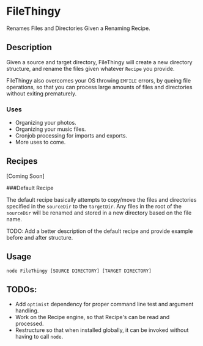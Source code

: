 FileThingy
==========

Renames Files and Directories Given a Renaming Recipe.

## Description

Given a source and target directory, FileThingy will create a new directory
structure, and rename the files given whatever `Recipe` you provide. 

FileThingy also overcomes your OS throwing `EMFILE` errors, by queing file
operations, so that you can process large amounts of files and directories
without exiting prematurely.

### Uses

 * Organizing your photos.
 * Organizing your music files.
 * Cronjob processing for imports and exports. 
 * More uses to come.


## Recipes

[Coming Soon]

###Default Recipe

The default recipe basically attempts to copy/move the files and directories
specified in the `sourceDir` to the `targetDir`. Any files in the root of the
`sourceDir` will be renamed and stored in a new directory based on the file
name.

TODO: Add a better description of the default recipe and provide example 
before and after structure.

## Usage

    node FileThingy [SOURCE DIRECTORY] [TARGET DIRECTORY]

## TODOs:

 * Add `optimist` dependency for proper command line test and argument handling.
 * Work on the Recipe engine, so that Recipe's can be read and processed.
 * Restructure so that when installed globally, it can be invoked without having 
   to call `node`.


